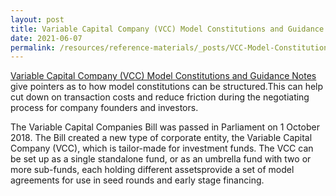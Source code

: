 ```yaml
---
layout: post
title: Variable Capital Company (VCC) Model Constitutions and Guidance Notes
date: 2021-06-07
permalink: /resources/reference-materials/_posts/VCC-Model-Constitutions-and-Guidance-Notes/
---
```


[Variable Capital Company (VCC) Model Constitutions and Guidance Notes](https://www.singaporelawwatch.sg/About-Singapore-Law/VCC-Model-Constitutions) give pointers as to how model constitutions can be structured.This can help cut down on transaction costs and reduce friction during the negotiating process for company founders and investors. 

The Variable Capital Companies Bill was passed in Parliament on 1 October 2018. The Bill created a new type of corporate entity, the Variable Capital Company (VCC), which is tailor-made for investment funds. 
The VCC can be set up as a single standalone fund, or as an umbrella fund with two or more sub-funds, each holding different assetsprovide a set of model agreements for use in seed rounds and early stage financing. 


